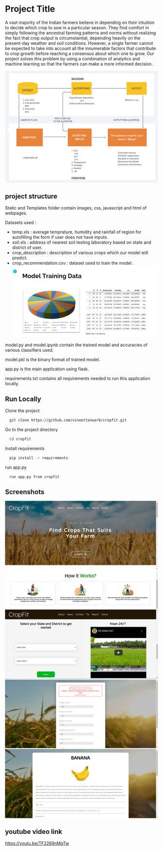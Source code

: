
# Project Title

A vast majority of the Indian farmers believe in depending on their intuition to decide which crop to sow in a particular season. They find comfort in simply following the ancestral farming patterns and norms without realizing the fact that crop output is circumstantial, depending heavily on the present-day weather and soil conditions. 
However, a single farmer cannot be expected to take into account all the innumerable factors that contribute to crop growth before reaching a consensus about which one to grow. 
Our project solves this problem by using a combination of analytics and machine learning so that the farmers can make a more informed decision.

![architecture](assets/architecture.png)




## project structure
Static and Templates folder contain images, css, javascript and html of webpages.

Datasets used :
- temp.xls : average temprature, humidity and rainfall of region for autofilling the form if user does not have inputs.
- soil.xls : address of nearest soil testing laboratory based on state and district of user.
- crop_description : description of various crops which our model will predict.
- crop_recommendation.csv : dataset used to train the model.
![architecture](assets/data.png)

model.py and model.ipynb contain the trained model and accuracies of various classifiers used.

model.pkl is the binary format of trained model.

app.py is the main application using flask.

requirements.txt contains all requirements needed to run this application locally.





## Run Locally

Clone the project

```bash
  git clone https://github.com/vineettanwar9/cropfit.git
```

Go to the project directory

```bash
  cd cropfit
```

Install requirements

```bash
  pip install -r requirements 
```

run app.py 

```bash
  run app.py from cropfit 
```


## Screenshots
![architecture](assets/home1.PNG)
![architecture](assets/works.png)
![architecture](assets/home2.PNG)
![architecture](assets/form1.png)
![architecture](assets/output1.png)


## youtube video link
https://youtu.be/TF2269nMgTw
